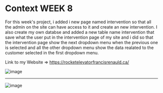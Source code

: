 # Context WEEK 8

For this week's project, i added i new page named intervention so that all the admin on the site can have access to it and create an new intervention. I also create my own databse and added a new table name intervention that save what the user put in the intervention page of my site and i did so that the intervention page show the next dropdown menu when the previous one is selected and all the other dropdown menu show the data realated to the customer selected in the first dropdown menu.

Link to my Website => https://rocketelevatorfrancisrenauld.ca/

![image](https://user-images.githubusercontent.com/106099396/181625014-d61c10ee-60c3-4b52-90f5-5eb6fb783f37.png)

---

![image](https://user-images.githubusercontent.com/106099396/181625143-cba77cef-be9c-46dd-9ef4-4cece50076e1.png)

